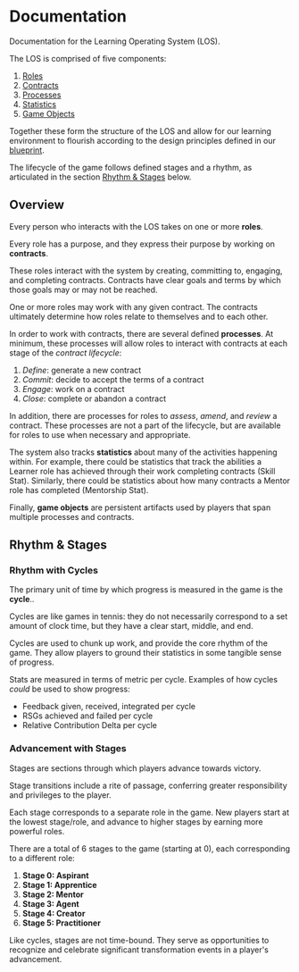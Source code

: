 # Documentation

Documentation for the Learning Operating System (LOS).

The LOS is comprised of five components:

1. [Roles](roles.md)
2. [Contracts](contracts.md)
3. [Processes](processes.md)
4. [Statistics](statistics.md)
5. [Game Objects](game-objects.md)

Together these form the structure of the LOS and allow for our learning environment to flourish according to the design principles defined in our [blueprint](../blueprint/design-principles.md).

The lifecycle of the game follows defined stages and a rhythm, as articulated in the section [Rhythm & Stages](#rhythm-&-stages) below.

## Overview

Every person who interacts with the LOS takes on one or more **roles**.

Every role has a purpose, and they express their purpose by working on **contracts**.

These roles interact with the system by creating, committing to, engaging, and completing contracts. Contracts have clear goals and terms by which those goals may or may not be reached.

One or more roles may work with any given contract. The contracts ultimately determine how roles relate to themselves and to each other.

In order to work with contracts, there are several defined **processes**. At minimum, these processes will allow roles to interact with contracts at each stage of the _contract lifecycle_:

1. _Define_: generate a new contract
1. _Commit_: decide to accept the terms of a contract
1. _Engage_: work on a contract
1. _Close_: complete or abandon a contract

In addition, there are processes for roles to _assess_, _amend_, and _review_ a contract. These processes are not a part of the lifecycle, but are available for roles to use when necessary and appropriate.

The system also tracks **statistics** about many of the activities happening within. For example, there could be statistics that track the abilities a Learner role has achieved through their work completing contracts (Skill Stat). Similarly, there could be statistics about how many contracts a Mentor role has completed (Mentorship Stat).

Finally, **game objects** are persistent artifacts used by players that span multiple processes and contracts.

## Rhythm & Stages

### Rhythm with Cycles

The primary unit of time by which progress is measured in the game is the **cycle**..

Cycles are like games in tennis: they do not necessarily correspond to a set amount of clock time, but they have a clear start, middle, and end.

Cycles are used to chunk up work, and provide the core rhythm of the game. They allow players to ground their statistics in some tangible sense of progress.

Stats are measured in terms of metric per cycle. Examples of how cycles _could_ be used to show progress:

- Feedback given, received, integrated per cycle
- RSGs achieved and failed per cycle
- Relative Contribution Delta per cycle

### Advancement with Stages

Stages are sections through which players advance towards victory.

Stage transitions include a rite of passage, conferring greater responsibility and privileges to the player.

Each stage corresponds to a separate role in the game. New players start at the lowest stage/role, and advance to higher stages by earning more powerful roles.

There are a total of 6 stages to the game (starting at 0), each corresponding to a different role:

1. **Stage 0: Aspirant**
1. **Stage 1: Apprentice**
1. **Stage 2: Mentor**
1. **Stage 3: Agent**
1. **Stage 4: Creator**
1. **Stage 5: Practitioner**

Like cycles, stages are not time-bound. They serve as opportunities to recognize and celebrate significant transformation events in a player's advancement.
